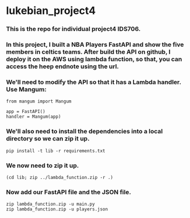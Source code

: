 # lukebian_project4

### This is the repo for individual project4 IDS706. 
### In this project, I built a NBA Players FastAPI and show the five members in celtics teams. After build the API on github, I deploy it on the AWS using lambda function, so that, you can access the heep endnote using the url.


### We'll need to modify the API so that it has a Lambda handler. Use Mangum:
```
from mangum import Mangum

app = FastAPI()
handler = Mangum(app)
```

### We'll also need to install the dependencies into a local directory so we can zip it up.
```
pip install -t lib -r requirements.txt
```

### We now need to zip it up.
```
(cd lib; zip ../lambda_function.zip -r .)
```

### Now add our FastAPI file and the JSON file.
```
zip lambda_function.zip -u main.py
zip lambda_function.zip -u players.json
```
